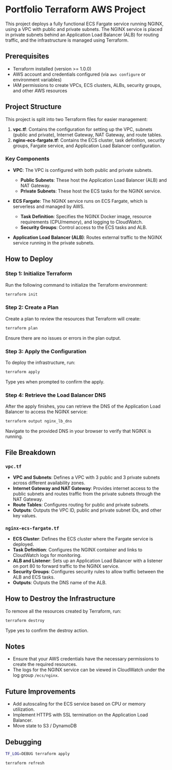 # Portfolio Terraform AWS Project

This project deploys a fully functional ECS Fargate service running NGINX, using a VPC with public and private subnets. The NGINX service is placed in private subnets behind an Application Load Balancer (ALB) for routing traffic, and the infrastructure is managed using Terraform.

## Prerequisites

- Terraform installed (version >= 1.0.0)
- AWS account and credentials configured (via `aws configure` or environment variables)
- IAM permissions to create VPCs, ECS clusters, ALBs, security groups, and other AWS resources

## Project Structure

This project is split into two Terraform files for easier management:

1. **vpc.tf**: Contains the configuration for setting up the VPC, subnets (public and private), Internet Gateway, NAT Gateway, and route tables.
2. **nginx-ecs-fargate.tf**: Contains the ECS cluster, task definition, security groups, Fargate service, and Application Load Balancer configuration.

### Key Components

- **VPC**: The VPC is configured with both public and private subnets.
  - **Public Subnets**: These host the Application Load Balancer (ALB) and NAT Gateway.
  - **Private Subnets**: These host the ECS tasks for the NGINX service.
  
- **ECS Fargate**: The NGINX service runs on ECS Fargate, which is serverless and managed by AWS.
  - **Task Definition**: Specifies the NGINX Docker image, resource requirements (CPU/memory), and logging to CloudWatch.
  - **Security Groups**: Control access to the ECS tasks and ALB.
  
- **Application Load Balancer (ALB)**: Routes external traffic to the NGINX service running in the private subnets.

## How to Deploy

### Step 1: Initialize Terraform

Run the following command to initialize the Terraform environment:

```bash
terraform init
```

### Step 2: Create a Plan
Create a plan to review the resources that Terraform will create:
```bash
terraform plan
```
Ensure there are no issues or errors in the plan output.

### Step 3: Apply the Configuration
To deploy the infrastructure, run:
```bash
terraform apply
```
Type yes when prompted to confirm the apply.

### Step 4: Retrieve the Load Balancer DNS
After the apply finishes, you can retrieve the DNS of the Application Load Balancer to access the NGINX service:
```bash
terraform output nginx_lb_dns
```
Navigate to the provided DNS in your browser to verify that NGINX is running.

## File Breakdown

### `vpc.tf`

- **VPC and Subnets**: Defines a VPC with 3 public and 3 private subnets across different availability zones.
- **Internet Gateway and NAT Gateway**: Provides internet access to the public subnets and routes traffic from the private subnets through the NAT Gateway.
- **Route Tables**: Configures routing for public and private subnets.
- **Outputs**: Outputs the VPC ID, public and private subnet IDs, and other key values.

### `nginx-ecs-fargate.tf`

- **ECS Cluster**: Defines the ECS cluster where the Fargate service is deployed.
- **Task Definition**: Configures the NGINX container and links to CloudWatch logs for monitoring.
- **ALB and Listener**: Sets up an Application Load Balancer with a listener on port 80 to forward traffic to the NGINX service.
- **Security Groups**: Configures security rules to allow traffic between the ALB and ECS tasks.
- **Outputs**: Outputs the DNS name of the ALB.

## How to Destroy the Infrastructure

To remove all the resources created by Terraform, run:

```bash
terraform destroy
```
Type yes to confirm the destroy action.

## Notes

- Ensure that your AWS credentials have the necessary permissions to create the required resources.
- The logs for the NGINX service can be viewed in CloudWatch under the log group `/ecs/nginx`.

## Future Improvements

- Add autoscaling for the ECS service based on CPU or memory utilization.
- Implement HTTPS with SSL termination on the Application Load Balancer.
- Move state to S3 / DynamoDB

## Debugging
```bash
TF_LOG=DEBUG terraform apply
```
```bash
terraform refresh
```